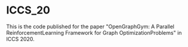 # ICCS_20

This is the code published for the paper "OpenGraphGym: A Parallel ReinforcementLearning Framework for Graph OptimizationProblems" in ICCS 2020. 
